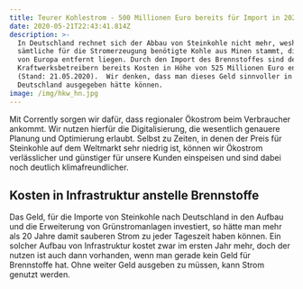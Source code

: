 ```yaml
---
title: Teurer Kohlestrom - 500 Millionen Euro bereits für Import in 2020 ausgegeben
date: 2020-05-21T22:43:41.814Z
description: >-
  In Deutschland rechnet sich der Abbau von Steinkohle nicht mehr, weshalb
  sämtliche für die Stromerzeugung benötigte Kohle aus Minen stammt, die weit
  von Europa entfernt liegen. Durch den Import des Brennstoffes sind den
  Kraftwerksbetreibern bereits Kosten in Höhe von 525 Millionen Euro entstanden
  (Stand: 21.05.2020).  Wir denken, dass man dieses Geld sinnvoller in
  Deutschland ausgegeben hätte können. 
image: /img/hkw_hn.jpg
---
```

Mit Corrently sorgen wir dafür, dass regionaler Ökostrom beim Verbraucher ankommt. Wir nutzen hierfür die Digitalisierung, die wesentlich genauere Planung und Optimierung erlaubt. Selbst zu Zeiten, in denen der Preis für Steinkohle auf dem Weltmarkt sehr niedrig ist, können wir Ökostrom verlässlicher und günstiger für unsere Kunden einspeisen und sind dabei noch deutlich klimafreundlicher.

## Kosten in Infrastruktur anstelle Brennstoffe

Das Geld, für die Importe von Steinkohle nach Deutschland in den Aufbau und die Erweiterung von Grünstromanlagen investiert, so hätte man mehr als 20 Jahre damit sauberen Strom zu jeder Tageszeit haben können. Ein solcher Aufbau von Infrastruktur kostet zwar im ersten Jahr mehr, doch der nutzen ist auch dann vorhanden, wenn man gerade kein Geld für Brennstoffe hat. Ohne weiter Geld ausgeben zu müssen, kann Strom genutzt werden.
